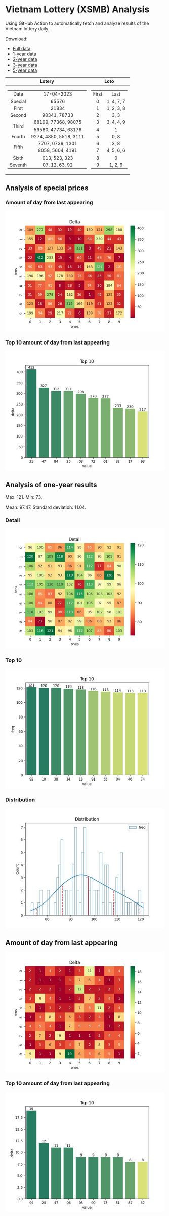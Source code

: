 # Vietnam Lottery (XSMB) Analysis

Using GitHub Action to automatically fetch and analyze results of the Vietnam lottery daily.

Download:

* [Full data](https://raw.githubusercontent.com/khiemdoan/vietnam-lottery-xsmb-analysis/main/results/xsmb.csv)
* [1-year data](https://raw.githubusercontent.com/khiemdoan/vietnam-lottery-xsmb-analysis/main/results/xsmb_1_year.csv)
* [2-year data](https://raw.githubusercontent.com/khiemdoan/vietnam-lottery-xsmb-analysis/main/results/xsmb_2_year.csv)
* [3-year data](https://raw.githubusercontent.com/khiemdoan/vietnam-lottery-xsmb-analysis/main/results/xsmb_3_year.csv)
* [5-year data](https://raw.githubusercontent.com/khiemdoan/vietnam-lottery-xsmb-analysis/main/results/xsmb_5_year.csv)

| Lotery      | Loto |
| :-----------: | :-----------: |
| <table><tr><td>Date</td><td>17-04-2023</td></tr><tr><td>Special</td><td>65576</td></tr><tr><td>First</td><td>21834</td></tr><tr><td>Second</td><td>98341, 78733</td></tr><tr><td rowspan="2">Third</td><td>68199, 77368, 98075</td></tr><tr><td>59580, 47734, 63176</td></tr><tr><td>Fourth</td><td>9274, 4850, 5518, 3111</td></tr><tr><td rowspan="2">Fifth</td><td>7707, 0739, 1301</td></tr><tr><td>8058, 5604, 4191</td></tr><tr><td>Sixth</td><td>013, 523, 323</td></tr><tr><td>Seventh</td><td>07, 12, 63, 92</td></tr></table> | <table><tr><td>First</td><td>Last</td></tr><tr><td>0</td><td>1, 4, 7, 7</td></tr><tr><td>1</td><td>1, 2, 3, 8</td></tr><tr><td>2</td><td>3, 3</td></tr><tr><td>3</td><td>3, 4, 4, 9</td></tr><tr><td>4</td><td>1</td></tr><tr><td>5</td><td>0, 8</td></tr><tr><td>6</td><td>3, 8</td></tr><tr><td>7</td><td>4, 5, 6, 6</td></tr><tr><td>8</td><td>0</td></tr><tr><td>9</td><td>1, 2, 9</td></tr></table> |


<h2>Analysis of special prices</h2>

<h3>Amount of day from last appearing</h3>

![Delta](images/special_delta.jpg)

<h3>Top 10 amount of day from last appearing</h3>

![Delta top 10](images/special_delta_top_10.jpg)

<h2>Analysis of one-year results</h2>

Max: 121. Min: 73.

Mean: 97.47. Standard deviation: 11.04.

<h3>Detail</h3>

![Detail](images/heatmap.jpg)

<h3>Top 10</h3>

![Top 10](images/top-10.jpg)

<h3>Distribution</h3>

![Distribution](images/distribution.jpg)

<h2>Amount of day from last appearing</h2>

![Delta](images/delta.jpg)

<h3>Top 10 amount of day from last appearing</h3>

![Delta top 10](images/delta_top_10.jpg)